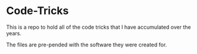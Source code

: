 Code-Tricks
===========

This is a repo to hold all of the code tricks that I have accumulated over the years.

The files are pre-pended with the software they were created for.
